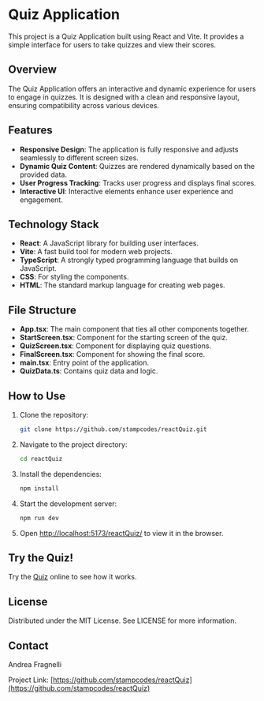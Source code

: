 # Quiz Application

This project is a Quiz Application built using React and Vite. It provides a simple interface for users to take quizzes and view their scores.

## Overview

The Quiz Application offers an interactive and dynamic experience for users to engage in quizzes. It is designed with a clean and responsive layout, ensuring compatibility across various devices.

## Features

- **Responsive Design**: The application is fully responsive and adjusts seamlessly to different screen sizes.
- **Dynamic Quiz Content**: Quizzes are rendered dynamically based on the provided data.
- **User Progress Tracking**: Tracks user progress and displays final scores.
- **Interactive UI**: Interactive elements enhance user experience and engagement.

## Technology Stack

- **React**: A JavaScript library for building user interfaces.
- **Vite**: A fast build tool for modern web projects.
- **TypeScript**: A strongly typed programming language that builds on JavaScript.
- **CSS**: For styling the components.
- **HTML**: The standard markup language for creating web pages.

## File Structure

- **App.tsx**: The main component that ties all other components together.
- **StartScreen.tsx**: Component for the starting screen of the quiz.
- **QuizScreen.tsx**: Component for displaying quiz questions.
- **FinalScreen.tsx**: Component for showing the final score.
- **main.tsx**: Entry point of the application.
- **QuizData.ts**: Contains quiz data and logic.

## How to Use

1. Clone the repository:

   ```sh
   git clone https://github.com/stampcodes/reactQuiz.git
   ```

2. Navigate to the project directory:

   ```sh
   cd reactQuiz
   ```

3. Install the dependencies:

   ```sh
   npm install
   ```

4. Start the development server:

   ```sh
   npm run dev
   ```

5. Open [http://localhost:5173/reactQuiz/](http://localhost:5173/reactQuiz/) to view it in the browser.

## Try the Quiz!

Try the [Quiz](https://stampcodes.github.io/reactQuiz/) online to see how it works.

## License

Distributed under the MIT License. See LICENSE for more information.

## Contact

Andrea Fragnelli

Project Link: [https://github.com/stampcodes/reactQuiz](https://github.com/stampcodes/reactQuiz)
